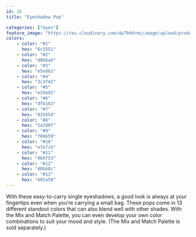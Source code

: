 ```yaml
---
id: 26
title: "Eyeshadow Pop"

categories: ["eyes"]
feature_image: "https://res.cloudinary.com/dp79ddrmc/image/upload/products/eyeShadowPop.jpg"
colors:
    - color: "#1"
      hex: "6c5551"
    - color: "#2"
      hex: "d0b6a6"
    - color: "#3"
      hex: "e5e8b1"
    - color: "#4"
      hex: "3c3f42"
    - color: "#5"
      hex: "e19a92"
    - color: "#6"
      hex: "dfb183"
    - color: "#7"
      hex: "835654"
    - color: "#8"
      hex: "5a280f"
    - color: "#9"
      hex: "f06b59"
    - color: "#10"
      hex: "e7e7cb"
    - color: "#11"
      hex: "484753"
    - color: "#12"
      hex: "d0bb8c"
    - color: "#13"
      hex: "685a58"
---
```

With these easy-to-carry single eyeshadows, a good look is always at your fingertips even when you’re carrying a small bag. These pops come in 13 different standout colors that can also blend well with other shades. With the Mix and Match Palette, you can even develop your own color combinations to suit your mood and style. (The Mix and Match Palette is sold separately.)